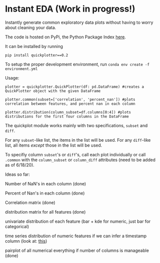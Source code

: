 # Instant EDA (Work in progress!)
Instantly generate common exploratory data plots without having to worry about cleaning your data.

The code is hosted on PyPi, the Python Package Index
[here](https://pypi.org/project/quickplotter/0.2/#modal-close).

It can be installed by running 
```shell
pip install quickplotter==0.2
```

To setup the proper development environment, run `conda env create -f environment.yml`

Usage:
```python3
plotter = quickplotter.QuickPlotter(df: pd.DataFrame) #creates a QuickPlotter object with the given DataFrame

plotter.common(subset=['correlation', 'percent_nan']) #plots correlation between features, and percent nan in each column

plotter.distribution(column_subset=df.columns[0:4]) #plots distributions for the first four columns in the DataFrame

```

The quickplot module works mainly with two specifications, `subset` and `diff`. 

For any `subset`-like list, the items in the list will be used. For any `diff`-like list, all items *except* those in the list will be used. 

To specifiy column `subset`'s or `diff`'s, call each plot individually or call `.common` with the `column_subset` or `column_diff` attributes (need to be added as of 6/18/20).

Ideas so far:

Number of NaN's in each column (done)

Percent of Nan's in each column (done)

Correlation matrix (done)

distribution matrix for all features (done)

univariate distribution of each feature (bar + kde for numeric,  just bar for categorical)

time series distribution of numeric features if we can infer a timestamp column (look at: [this](https://pandas.pydata.org/pandas-docs/stable/reference/api/pandas.DataFrame.infer_objects.html))

pairplot of all  numerical everything if number of columns is manageable (done)

